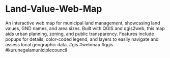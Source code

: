 # Land-Value-Web-Map
An interactive web map for municipal land management, showcasing land values, GND names, and area sizes. Built with QGIS and qgis2web, this map aids urban planning, zoning, and public transparency. Features include popups for details, color-coded legend, and layers to easily navigate and assess local geographic data. #gis #webmap #qgis #kurunegalamuniciplecouncil
